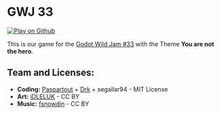 GWJ 33
======

[![Play on Github](https://img.shields.io/badge/Play-on%20github.io-181717?style=flat-square&logo=github)](https://paspartout.github.io/GWJ33/)

This is our game for the [Godot Wild Jam #33](https://itch.io/jam/godot-wild-jam-33) with the Theme **You are not the hero**.

Team and Licenses:
------------------

- **Coding:** [Paspartout](https://paspartout.itch.io) + [Drk](https://drk66.itch.io) + segallar94 - MIT License
- **Art:** [iDLELUK](https://idleluk.itch.io/) - CC BY
- **Music:** [fsnowdin](https://fsnowdin.itch.io/) - CC BY
